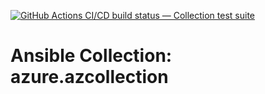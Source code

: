 [![GitHub Actions CI/CD build status — Collection test suite](https://github.com/ansible-collection-migration/azure.azcollection/workflows/Collection%20test%20suite/badge.svg?branch=master)](https://github.com/ansible-collection-migration/azure.azcollection/actions?query=workflow%3A%22Collection%20test%20suite%22)

Ansible Collection: azure.azcollection
=================================================